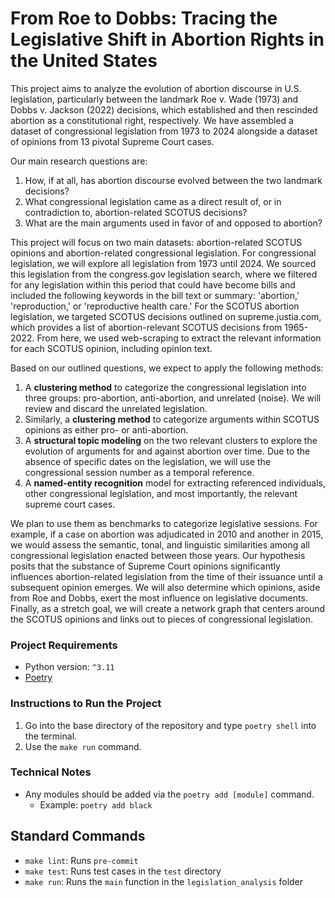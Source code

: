 # From Roe to Dobbs: Tracing the Legislative Shift in Abortion Rights in the United States

This project aims to analyze the evolution of abortion discourse in U.S. legislation, particularly between the landmark
Roe v. Wade (1973) and Dobbs v. Jackson (2022) decisions, which established and then rescinded abortion as a constitutional
right, respectively. We have assembled a dataset of congressional legislation from 1973 to 2024 alongside a dataset of
opinions from 13 pivotal Supreme Court cases.

Our main research questions are:
1. How, if at all, has abortion discourse evolved between the two landmark decisions?
2. What congressional legislation came as a direct result of, or in contradiction to, abortion-related SCOTUS decisions?
3. What are the main arguments used in favor of and opposed to abortion?

This project will focus on two main datasets: abortion-related SCOTUS opinions and abortion-related congressional
legislation. For congressional legislation, we will explore all legislation from 1973 until 2024. We sourced this
legislation from the congress.gov legislation search, where we filtered for any legislation within this period that could
have become bills and included the following keywords in the bill text or summary: 'abortion,' 'reproduction,' or
'reproductive health care.' For the SCOTUS abortion legislation, we targeted SCOTUS decisions outlined on supreme.justia.com,
which provides a list of abortion-relevant SCOTUS decisions from 1965-2022. From here, we used web-scraping to extract the
relevant information for each SCOTUS opinion, including opinion text.

Based on our outlined questions, we expect to apply the following methods:
1. A **clustering method** to categorize the congressional legislation into three groups: pro-abortion, anti-abortion, and unrelated (noise). We will review and discard the unrelated legislation.
2. Similarly, a **clustering method** to categorize arguments within SCOTUS opinions as either pro- or anti-abortion.
3. A **structural topic modeling** on the two relevant clusters to explore the evolution of arguments for and against abortion over time. Due to the absence of specific dates on the legislation, we will use the congressional session number as a temporal reference.
4. A **named-entity recognition** model for extracting referenced individuals, other congressional legislation, and most importantly, the relevant supreme court cases.

We plan to use them as benchmarks to categorize legislative sessions. For example, if a case on abortion was adjudicated
in 2010 and another in 2015, we would assess the semantic, tonal, and linguistic similarities among all congressional
legislation enacted between those years. Our hypothesis posits that the substance of Supreme Court opinions significantly
influences abortion-related legislation from the time of their issuance until a subsequent opinion emerges. We will also
determine which opinions, aside from Roe and Dobbs, exert the most influence on legislative documents. Finally, as a stretch
goal, we will create a network graph that centers around the SCOTUS opinions and links out to pieces of congressional
legislation.


### Project Requirements
- Python version: `^3.11`
- [Poetry](https://python-poetry.org/)

### Instructions to Run the Project
1. Go into the base directory of the repository and type `poetry shell` into the terminal.
2. Use the `make run` command.

### Technical Notes
- Any modules should be added via the `poetry add [module]` command.
  - Example: `poetry add black`

## Standard Commands
- `make lint`: Runs `pre-commit`
- `make test`: Runs test cases in the `test` directory
- `make run`: Runs the `main` function in the `legislation_analysis` folder

